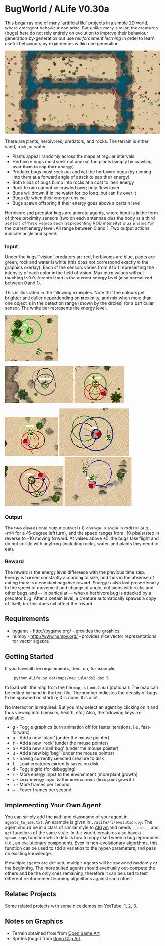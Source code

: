BugWorld / ALife V0.30a
=======================

This began as one of many 'artificial life' projects in a simple 2D world, where emergent behaviour can arise. But unlike many similar, the creatures (bugs) here do not rely entirely on evolution to improve their behaviour generation-by-generation but use *reinforcement learning* in order to learn useful behaviours by experiences within one generation.

![Screenshot](screenshot.png "Screenshot")

There are plants, herbivores, predators, and rocks. The terrain is either sand, rock, or water. 

* Plants appear randomly across the maps at regular intervals.
* Herbivore bugs must seek out and eat the plants (simply by crawling over them to sap their energy)
* Predator bugs must seek out and eat the herbivore bugs (by running into them at a forward angle of attack to sap their energy)
* Both kinds of bugs bump into rocks at a cost to their energy
* Rock terrain cannot be crawled over; only flown over
* Bugs will drown if in the water for too long, but can fly over it
* Bugs die when their energy runs out
* Bugs spawn offspring if their energy goes above a certain level

Herbivore and predator bugs are animate agents, where input is in the form of three proximity sensors (two on each antennae plus the body as a third sensor) of three values each (representing RGB intensity) plus a value for the current energy level. All range between 0 and 1. Two output actions indicate angle and speed. 

### Input

Under the bugs' 'vision', predators are red, herbivores are blue, plants are green, rock and water is white (this does not correspond exactly to the graphics overlay). Each of the sensors varies from 0 to 1 representing the intensity of each color in the field of vision. Maximum values without touching is 0.9. A tenth input is the current energy level (also normalized between 0 and 1).

This is illustrated in the following examples. Note that the colours get brighter and duller dependending on proximity, and mix when more than one object is in the detection range (shown by the circles) for a particular sensor. The white bar represents the energy level.

![Screenshot](bug5.png "Screenshot")
<!-- ![Screenshot](selected2.png "Screenshot") -->
![Screenshot](bug6.png "Screenshot")
![Screenshot](bug1.png "Screenshot")
<!-- ![Screenshot](selected4.png "Screenshot") -->
![Screenshot](bug3.png "Screenshot")
![Screenshot](bug7.png "Screenshot")
![Screenshot](bug8.png "Screenshot")
![Screenshot](bug9.png "Screenshot")

### Output

The two dimensional output output is 1) change in angle in radians (e.g., -$\pi/4$ for a 45-degree left turn), and the speed ranges from -10 pixels/step in reverse to +10 moving forward. At values above +5, the bugs take flight and do not collide with anything (including rocks, water, and plants they need to eat). 

### Reward 

The reward is the energy level difference with the previous time step. Energy is burned constantly according to size, and thus in the absense of eating there is a constant negative reward. Energy is also lost proportionally to the speed of movement and change of angle, collisions with rocks and other bugs, and -- in particular -- when a herbivore bug is attacked by a predator bug. After a certain level, a creature automatically spawns a copy of itself, but this does not affect the reward.


Requirements
------------
	
* pygame - http://pygame.org/ - provides the graphics
* numpy - http://www.numpy.org/ - provides nice vector representations for vector algebra

Getting Started
---------------

If you have all the requirements, then run, for example,

```
	python ALife.py dat/maps/map_islands2.dat 5
```

to load with the map from the file `map_islands2.dat` (optional). The map can be edited by hand in the text file. The number indicates the density of bugs to be spawned on startup; 0 is none, 8 is a lot.

No interaction is required. But you may select an agent by clicking on it and thus viewing info (sensors, health, etc.) Also, the following keys are available:

* <kbd>g</kbd> -	Toggle graphics (turn animation off for faster iterations, i.e., fast-forward)
* <kbd>p</kbd> -	Add a new 'plant' (under the mouse pointer)
* <kbd>r</kbd> -	Add a new 'rock' (under the mouse pointer)
* <kbd>b</kbd> -	Add a new small 'bug' (under the mouse pointer)
* <kbd>u</kbd> -	Add a new big 'bug' (under the mouse pointer)
* <kbd>s</kbd> -	Saving currently selected creature to disk <!-- ('./dat/dna/')-->
* <kbd>l</kbd> -	Load creatures currently saved on disk <!-- ('./dat/dna/')-->
* <kbd>d</kbd> -	Toggle grid (for debugging)
* <kbd>&uarr;</kbd> - More energy input to the environment (more plant growth)
* <kbd>&darr;</kbd> - Less energy input to the environment (less plant growth)
* <kbd>&rarr;</kbd> - More frames per second
* <kbd>&larr;</kbd> - Fewer frames per second



Implementing Your Own Agent
---------------------------

You can simply add the path and classname of your agent in `agents_to_use.txt`. An example is given in `./alife/rl/evolution.py`. The agent should be in a class of similar style to [AIGym](https://gym.openai.com/docs/) and needs `__init__` and `act` functions of the same style. In this world, creatures also have a `spawn_copy` function which details how to copy itself when a bug reproduces (i.e., an evolutionary component). Even in non-evolutionary algorithms, this function can be used to add a variation to the hyper-parameters, and pass on existing knowledge.

If multiple agents are defined, multiple agents will be spawned randomly at the beginning. The more suited agents should eventually out-compete the others and be the only ones remaining, therefore it can be used to test different reinforcement learning algorithms against each other.


Related Projects
----------------

Some related projects with some nice demos on YouTube:
 [1](https://www.youtube.com/watch?v=2kupe2ZKK58), 
 [2](https://www.youtube.com/watch?list=PLC9058E743A6155C1&v=1Jou4ggCFKQ), 
 [3](https://sites.google.com/site/scriptbotsevo/).


Notes on Graphics
-----------------

* Terrain obtained from from [Open Game Art](https://opengameart.org/users/chabull)
* Sprites (bugs) from [Open Clip Art](https://openclipart.org/tags/ladybug)
